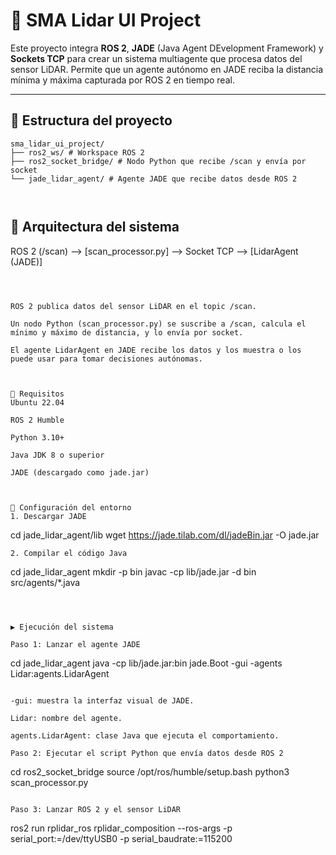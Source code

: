# 🤖 SMA Lidar UI Project

Este proyecto integra **ROS 2**, **JADE** (Java Agent DEvelopment Framework) y **Sockets TCP** para crear un sistema multiagente que procesa datos del sensor LiDAR. Permite que un agente autónomo en JADE reciba la distancia mínima y máxima capturada por ROS 2 en tiempo real.

---

## 📁 Estructura del proyecto

```
sma_lidar_ui_project/
├── ros2_ws/ # Workspace ROS 2
├── ros2_socket_bridge/ # Nodo Python que recibe /scan y envía por socket
└── jade_lidar_agent/ # Agente JADE que recibe datos desde ROS 2    

  
```
## 🧠 Arquitectura del sistema


ROS 2 (/scan) --> [scan_processor.py] --> Socket TCP --> [LidarAgent (JADE)]

```



ROS 2 publica datos del sensor LiDAR en el topic /scan.

Un nodo Python (scan_processor.py) se suscribe a /scan, calcula el mínimo y máximo de distancia, y lo envía por socket.

El agente LidarAgent en JADE recibe los datos y los muestra o los puede usar para tomar decisiones autónomas.



🚀 Requisitos
Ubuntu 22.04

ROS 2 Humble

Python 3.10+

Java JDK 8 o superior

JADE (descargado como jade.jar)



🔧 Configuración del entorno
1. Descargar JADE
```
cd jade_lidar_agent/lib
wget https://jade.tilab.com/dl/jadeBin.jar -O jade.jar
```
2. Compilar el código Java

```
cd jade_lidar_agent
mkdir -p bin
javac -cp lib/jade.jar -d bin src/agents/*.java
```



▶️ Ejecución del sistema

Paso 1: Lanzar el agente JADE
```
cd jade_lidar_agent
java -cp lib/jade.jar:bin jade.Boot -gui -agents Lidar:agents.LidarAgent
```

-gui: muestra la interfaz visual de JADE.

Lidar: nombre del agente.

agents.LidarAgent: clase Java que ejecuta el comportamiento.

Paso 2: Ejecutar el script Python que envía datos desde ROS 2
```
cd ros2_socket_bridge
source /opt/ros/humble/setup.bash
python3 scan_processor.py
```

Paso 3: Lanzar ROS 2 y el sensor LiDAR
```
ros2 run rplidar_ros rplidar_composition --ros-args -p serial_port:=/dev/ttyUSB0 -p serial_baudrate:=115200
```